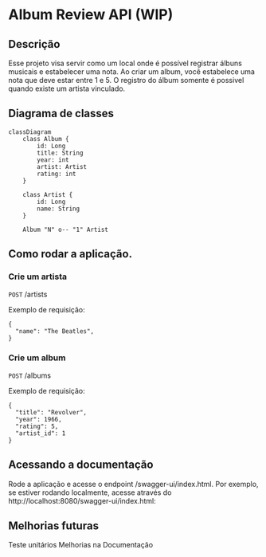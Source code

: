 # Album Review API (WIP)
## Descrição
Esse projeto visa servir como um local onde é possível registrar álbuns musicais e estabelecer uma nota.
Ao criar um album, você estabelece uma nota que deve estar entre 1 e 5. O registro do álbum somente é possivel quando existe um artista vinculado.

## Diagrama de classes
```mermaid
classDiagram
    class Album {
        id: Long
        title: String
        year: int
        artist: Artist
        rating: int
    }

    class Artist {
        id: Long
        name: String
    }

    Album "N" o-- "1" Artist
```

## Como rodar a aplicação.
### Crie um artista
`POST` /artists

Exemplo de requisição:
```
{
  "name": "The Beatles",
}
```
### Crie um album
`POST` /albums

Exemplo de requisição:
```
{
  "title": "Revolver",
  "year": 1966,
  "rating": 5,
  "artist_id": 1
}
```
## Acessando a documentação
Rode a aplicação e acesse o endpoint /swagger-ui/index.html. Por exemplo, se estiver rodando localmente, acesse através do http://localhost:8080/swagger-ui/index.html:

## Melhorias futuras
Teste unitários
Melhorias na Documentação
